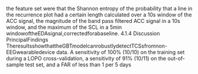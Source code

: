 the feature set were that the Shannon entropy of the probability that a line in the recurrence
plot had a certain length calculated over a 10s window of the ACC signal, the magnitude of
the band pass filtered ACC signal in a 10s window, and the maximum of the SCL in a 5min
windowoftheEDAsignal,correctedforabaseline.
4.1.4 Discussion
PrincipalFindings
TheresultsshowthattheGBTmodelcanrobustlydetectTCSsfromnon-EEGwearabledevice
data. A sensitivity of 100% (10/10) on the training set during a LOPO cross-validation, a
sensitivity of 91% (10/11) on the out-of-sample test set, and a FAR of less than 1 per 5 days